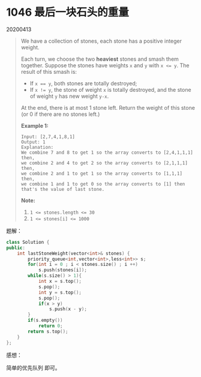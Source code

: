 # 1046 最后一块石头的重量

20200413

> We have a collection of stones, each stone has a positive integer weight.
>
> Each turn, we choose the two **heaviest** stones and smash them together. Suppose the stones have weights `x` and `y` with `x <= y`. The result of this smash is:
>
> - If `x == y`, both stones are totally destroyed;
> - If `x != y`, the stone of weight `x` is totally destroyed, and the stone of weight `y` has new weight `y-x`.
>
> At the end, there is at most 1 stone left. Return the weight of this stone (or 0 if there are no stones left.)
>
>  
>
> **Example 1:**
>
> ```
> Input: [2,7,4,1,8,1]
> Output: 1
> Explanation: 
> We combine 7 and 8 to get 1 so the array converts to [2,4,1,1,1] then,
> we combine 2 and 4 to get 2 so the array converts to [2,1,1,1] then,
> we combine 2 and 1 to get 1 so the array converts to [1,1,1] then,
> we combine 1 and 1 to get 0 so the array converts to [1] then that's the value of last stone.
> ```
>
>  
>
> **Note:**
>
> 1. `1 <= stones.length <= 30`
> 2. `1 <= stones[i] <= 1000`

题解：

```c++
class Solution {
public:
    int lastStoneWeight(vector<int>& stones) {
        priority_queue<int,vector<int>,less<int>> s;
        for(int i = 0 ; i < stones.size() ; i ++)
            s.push(stones[i]);
        while(s.size() > 1){
            int x = s.top();
            s.pop();
            int y = s.top();
            s.pop();
            if(x > y)
                s.push(x - y);
        }
        if(s.empty())
            return 0;
        return s.top();
    }
};
```

感想：

简单的优先队列 即可。